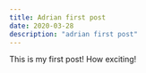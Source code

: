 ```yaml
---
title: Adrian first post
date: 2020-03-28
description: "adrian first post"
---
```


This is my first post! How exciting!
